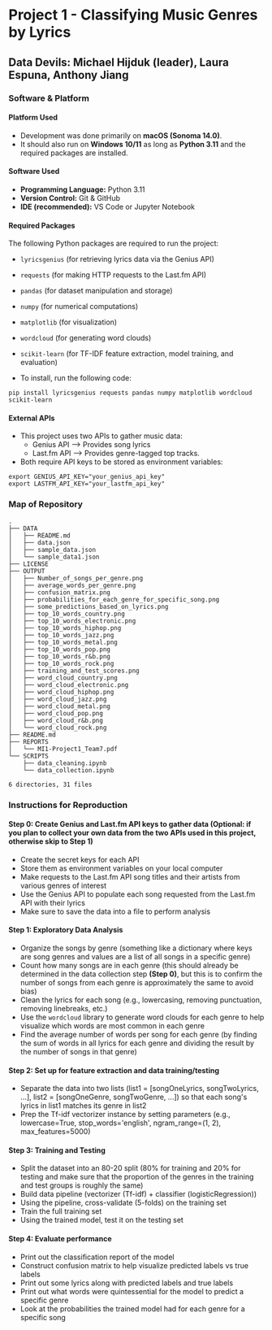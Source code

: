 # Project 1 - Classifying Music Genres by Lyrics

## Data Devils: Michael Hijduk (leader), Laura Espuna, Anthony Jiang

### Software & Platform

#### Platform Used
- Development was done primarily on **macOS (Sonoma 14.0)**.
- It should also run on **Windows 10/11** as long as **Python 3.11** and the required packages are installed.

#### Software Used
- **Programming Language:** Python 3.11  
- **Version Control:** Git & GitHub  
- **IDE (recommended):** VS Code or Jupyter Notebook  

#### Required Packages
The following Python packages are required to run the project:  
- `lyricsgenius` (for retrieving lyrics data via the Genius API)  
- `requests` (for making HTTP requests to the Last.fm API)    
- `pandas` (for dataset manipulation and storage)  
- `numpy` (for numerical computations)    
- `matplotlib` (for visualization)  
- `wordcloud` (for generating word clouds)  
- `scikit-learn` (for TF-IDF feature extraction, model training, and evaluation)

- To install, run the following code:
```
pip install lyricsgenius requests pandas numpy matplotlib wordcloud scikit-learn

```

#### External APIs
- This project uses two APIs to gather music data:
  - Genius API --> Provides song lyrics
  - Last.fm API --> Provides genre-tagged top tracks.
- Both require API keys to be stored as environment variables:
```
export GENIUS_API_KEY="your_genius_api_key"
export LASTFM_API_KEY="your_lastfm_api_key"
```


### Map of Repository
```
.
├── DATA
│   ├── README.md
│   ├── data.json
│   ├── sample_data.json
│   └── sample_data1.json
├── LICENSE
├── OUTPUT
│   ├── Number_of_songs_per_genre.png
│   ├── average_words_per_genre.png
│   ├── confusion_matrix.png
│   ├── probabilities_for_each_genre_for_specific_song.png
│   ├── some_predictions_based_on_lyrics.png
│   ├── top_10_words_country.png
│   ├── top_10_words_electronic.png
│   ├── top_10_words_hiphop.png
│   ├── top_10_words_jazz.png
│   ├── top_10_words_metal.png
│   ├── top_10_words_pop.png
│   ├── top_10_words_r&b.png
│   ├── top_10_words_rock.png
│   ├── training_and_test_scores.png
│   ├── word_cloud_country.png
│   ├── word_cloud_electronic.png
│   ├── word_cloud_hiphop.png
│   ├── word_cloud_jazz.png
│   ├── word_cloud_metal.png
│   ├── word_cloud_pop.png
│   ├── word_cloud_r&b.png
│   └── word_cloud_rock.png
├── README.md
├── REPORTS
│   └── MI1-Project1_Team7.pdf
└── SCRIPTS
    ├── data_cleaning.ipynb
    └── data_collection.ipynb

6 directories, 31 files

```
### Instructions for Reproduction

#### Step 0: Create Genius and Last.fm API keys to gather data (Optional: if you plan to collect your own data from the two APIs used in this project, otherwise skip to **Step 1**)
- Create the secret keys for each API
- Store them as environment variables on your local computer
- Make requests to the Last.fm API song titles and their artists from various genres of interest
- Use the Genius API to populate each song requested from the Last.fm API with their lyrics
- Make sure to save the data into a file to perform analysis

#### Step 1: Exploratory Data Analysis
- Organize the songs by genre (something like a dictionary where keys are song genres and values are a list of all songs in a specific genre)
- Count how many songs are in each genre (this should already be determined in the data collection step **(Step 0)**, but this is to confirm the number of songs from each genre is approximately the same to avoid bias)
- Clean the lyrics for each song (e.g., lowercasing, removing punctuation, removing linebreaks, etc.)
- Use the `wordcloud` library to generate word clouds for each genre to help visualize which words are most common in each genre
- Find the average number of words per song for each genre (by finding the sum of words in all lyrics for each genre and dividing the result by the number of songs in that genre)

#### Step 2: Set up for feature extraction and data training/testing
- Separate the data into two lists (list1 = [songOneLyrics, songTwoLyrics, ...], list2 = [songOneGenre, songTwoGenre, ...]) so that each song's lyrics in list1 matches its genre in list2
- Prep the Tf-idf vectorizer instance by setting parameters (e.g., lowercase=True, stop_words='english', ngram_range=(1, 2), max_features=5000)

#### Step 3: Training and Testing
- Split the dataset into an 80-20 split (80% for training and 20% for testing and make sure that the proportion of the genres in the training and test groups is roughly the same)
- Build data pipeline (vectorizer (Tf-idf) + classifier (logisticRegression))
- Using the pipeline, cross-validate (5-folds) on the training set
- Train the full training set
- Using the trained model, test it on the testing set

#### Step 4: Evaluate performance
- Print out the classification report of the model
- Construct confusion matrix to help visualize predicted labels vs true labels
- Print out some lyrics along with predicted labels and true labels
- Print out what words were quintessential for the model to predict a specific genre
- Look at the probabilities the trained model had for each genre for a specific song




